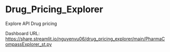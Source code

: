# Drug_Pricing_Explorer
Explore API Drug pricing

Dashboard URL:
https://share.streamlit.io/nguyenvu06/drug_pricing_explorer/main/PharmaCompassExplorer_st.py
